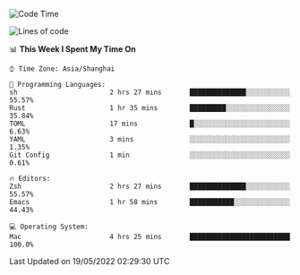 <!--START_SECTION:waka-->
![Code Time](http://img.shields.io/badge/Code%20Time-711%20hrs%2018%20mins-blue)

![Lines of code](https://img.shields.io/badge/From%20Hello%20World%20I%27ve%20Written-22%20Thousand%20lines%20of%20code-blue)

📊 **This Week I Spent My Time On** 

```text
⌚︎ Time Zone: Asia/Shanghai

💬 Programming Languages: 
sh                       2 hrs 27 mins       ██████████████░░░░░░░░░░░   55.57% 
Rust                     1 hr 35 mins        █████████░░░░░░░░░░░░░░░░   35.84% 
TOML                     17 mins             █░░░░░░░░░░░░░░░░░░░░░░░░   6.63% 
YAML                     3 mins              ░░░░░░░░░░░░░░░░░░░░░░░░░   1.35% 
Git Config               1 min               ░░░░░░░░░░░░░░░░░░░░░░░░░   0.61%

🔥 Editors: 
Zsh                      2 hrs 27 mins       ██████████████░░░░░░░░░░░   55.57% 
Emacs                    1 hr 58 mins        ███████████░░░░░░░░░░░░░░   44.43%

💻 Operating System: 
Mac                      4 hrs 25 mins       █████████████████████████   100.0%

```


 Last Updated on 19/05/2022 02:29:30 UTC
<!--END_SECTION:waka-->
